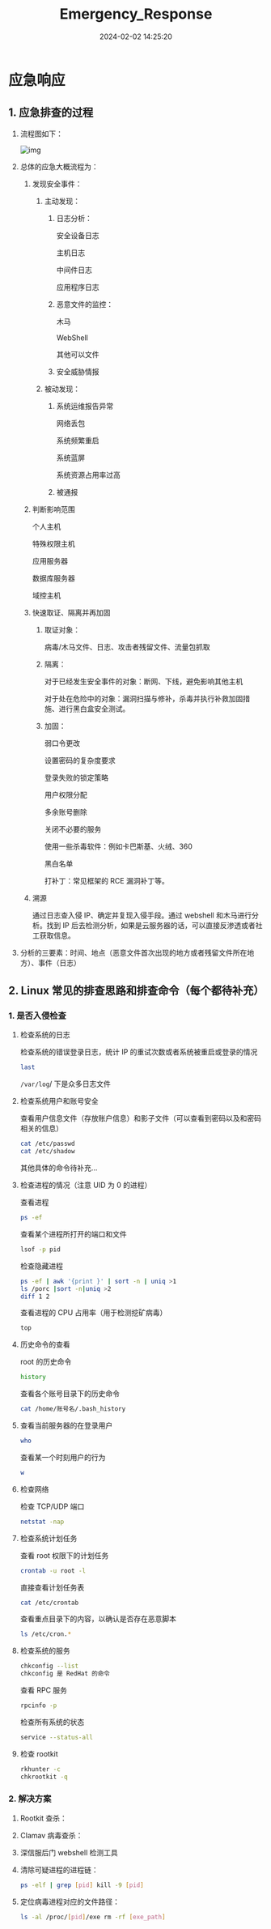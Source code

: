 ﻿---
title: Emergency_Response
categories:
- Network_Security
- Emergency_Response
tags:
- Network_Security
date: 2024-02-02 14:25:20
---

# 应急响应

## 1. 应急排查的过程

1. 流程图如下：

    ![img](1572397482_5db8e1aaddd75.jpeg)

2. 总体的应急大概流程为：

    1. 发现安全事件：

        1. 主动发现：

            1. 日志分析：

                安全设备日志

                主机日志

                中间件日志

                应用程序日志

            2. 恶意文件的监控：

                木马

                WebShell

                其他可以文件

            3. 安全威胁情报

        2. 被动发现：

            1. 系统运维报告异常

                网络丢包

                系统频繁重启

                系统蓝屏

                系统资源占用率过高

            2. 被通报

    2. 判断影响范围

        个人主机

        特殊权限主机

        应用服务器

        数据库服务器

        域控主机

    3. 快速取证、隔离并再加固

        1. 取证对象：

            病毒/木马文件、日志、攻击者残留文件、流量包抓取

        2. 隔离：

            对于已经发生安全事件的对象：断网、下线，避免影响其他主机

            对于处在危险中的对象：漏洞扫描与修补，杀毒并执行补救加固措施、进行黑白盒安全测试。

        3. 加固：

            弱口令更改

            设置密码的复杂度要求

            登录失败的锁定策略

            用户权限分配

            多余账号删除

            关闭不必要的服务

            使用一些杀毒软件：例如卡巴斯基、火绒、360

            黑白名单
            
            打补丁：常见框架的 RCE 漏洞补丁等。

    4. 溯源

        通过日志查入侵 IP、确定并复现入侵手段。通过 webshell 和木马进行分析。找到 IP 后去检测分析，如果是云服务器的话，可以直接反渗透或者社工获取信息。

3. 分析的三要素：时间、地点（恶意文件首次出现的地方或者残留文件所在地方）、事件（日志）

## 2. Linux 常见的排查思路和排查命令（每个都待补充）

### 1. 是否入侵检查

1. 检查系统的日志

    检查系统的错误登录日志，统计 IP 的重试次数或者系统被重启或登录的情况

    ```bash
    last
    ```

    `/var/log`/ 下是众多日志文件

2. 检查系统用户和账号安全

    查看用户信息文件（存放账户信息）和影子文件（可以查看到密码以及和密码相关的信息）

    ```bash
    cat /etc/passwd
    cat /etc/shadow
    ```

    其他具体的命令待补充...

3. 检查进程的情况（注意 UID 为 0 的进程）

    查看进程

    ```bash
    ps -ef
    ```

    查看某个进程所打开的端口和文件

    ```bash
    lsof -p pid
    ```

    检查隐藏进程

    ```bash
    ps -ef | awk '{print }' | sort -n | uniq >1
    ls /porc |sort -n|uniq >2
    diff 1 2
    ```

    查看进程的 CPU 占用率（用于检测挖矿病毒）

    ```bash
    top
    ```

4. 历史命令的查看

    root 的历史命令

    ```bash
    history
    ```

    查看各个账号目录下的历史命令

    ```bash
    cat /home/账号名/.bash_history
    ```

5. 查看当前服务器的在登录用户

    ```bash
    who
    ```

    查看某一个时刻用户的行为

    ```bash
    w
    ```

6. 检查网络

    检查 TCP/UDP 端口

    ```bash
    netstat -nap
    ```

7. 检查系统计划任务

    查看 root 权限下的计划任务

    ```bash
    crontab -u root -l
    ```

    直接查看计划任务表

    ```bash
    cat /etc/crontab
    ```

    查看重点目录下的内容，以确认是否存在恶意脚本

    ```bash
    ls /etc/cron.*
    ```

8. 检查系统的服务

    ```bash
    chkconfig --list
    chkconfig 是 RedHat 的命令
    ```

    查看 RPC 服务

    ```bash
    rpcinfo -p
    ```

    检查所有系统的状态
    ```bash
    service --status-all
    ```

9. 检查 rootkit

    ```bash
    rkhunter -c
    chkrootkit -q
    ```

### 2. 解决方案

1. Rootkit 查杀：

2. Clamav 病毒查杀：

3. 深信服后门 webshell 检测工具

4. 清除可疑进程的进程链：

    ```bash
    ps -elf | grep [pid] kill -9 [pid]
    ```

5. 定位病毒进程对应的文件路径：

    ```bash
    ls -al /proc/[pid]/exe rm -rf [exe_path]
    ```

    

























